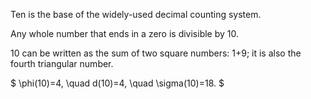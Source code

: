 Ten is the base of the widely-used decimal counting system.

Any whole number that ends in a zero is divisible by 10.

10 can be written as the sum of two square numbers: 1+9; it is also the
fourth triangular number.

$ \phi(10)=4, \quad d(10)=4, \quad \sigma(10)=18. $
